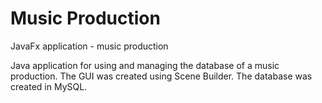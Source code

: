 # Music Production
JavaFx application - music production

Java application for using and managing the database of a music production. The GUI was created using Scene Builder. The database was created in MySQL.

